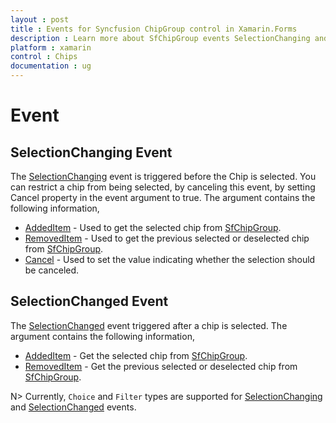 ```yaml
---
layout : post
title : Events for Syncfusion ChipGroup control in Xamarin.Forms
description : Learn more about SfChipGroup events SelectionChanging and SelectionChanged
platform : xamarin
control : Chips
documentation : ug
---
```


# Event

## SelectionChanging Event
The [SelectionChanging](https://help.syncfusion.com/cr/cref_files/xamarin/Syncfusion.Buttons.XForms~Syncfusion.Buttons.XForms.SfChip.SelectionChangingEventArgs.html) event is triggered before the Chip is selected. You can restrict a chip from being selected, by canceling this event, by setting Cancel property in the event argument to true. The argument contains the following information,

 * [AddedItem](https://help.syncfusion.com/cr/cref_files/xamarin/Syncfusion.Buttons.XForms~Syncfusion.Buttons.XForms.SfChip.SelectionChangingEventArgs~AddedItem.html) - Used to get the selected chip from [SfChipGroup](https://help.syncfusion.com/cr/xamarin/Syncfusion.Buttons.XForms~Syncfusion.XForms.Buttons.SfChipGroup.html).
 * [RemovedItem](https://help.syncfusion.com/cr/cref_files/xamarin/Syncfusion.Buttons.XForms~Syncfusion.Buttons.XForms.SfChip.SelectionChangingEventArgs~RemovedItem.html) - Used to get the previous selected or deselected chip from [SfChipGroup](https://help.syncfusion.com/cr/xamarin/Syncfusion.Buttons.XForms~Syncfusion.XForms.Buttons.SfChipGroup.html).
 * [Cancel](https://help.syncfusion.com/cr/cref_files/xamarin/Syncfusion.Buttons.XForms~Syncfusion.Buttons.XForms.SfChip.SelectionChangingEventArgs~Cancel.html) - Used to set the value indicating whether the selection should be canceled. 

## SelectionChanged Event
The [SelectionChanged](https://help.syncfusion.com/cr/cref_files/xamarin/Syncfusion.Buttons.XForms~Syncfusion.Buttons.XForms.SfChip.SelectionChangedEventArgs.html
) event triggered after a chip is selected. The argument contains the following information,

 * [AddedItem](https://help.syncfusion.com/cr/cref_files/xamarin/Syncfusion.Buttons.XForms~Syncfusion.Buttons.XForms.SfChip.SelectionChangedEventArgs~AddedItem.html
) - Get the selected chip from [SfChipGroup](https://help.syncfusion.com/cr/xamarin/Syncfusion.Buttons.XForms~Syncfusion.XForms.Buttons.SfChipGroup.html).
 * [RemovedItem](https://help.syncfusion.com/cr/cref_files/xamarin/Syncfusion.Buttons.XForms~Syncfusion.Buttons.XForms.SfChip.SelectionChangedEventArgs~RemovedItem.html
) - Get the previous selected or deselected chip from [SfChipGroup](https://help.syncfusion.com/cr/xamarin/Syncfusion.Buttons.XForms~Syncfusion.XForms.Buttons.SfChipGroup.html).

N>  Currently, `Choice` and `Filter` types are supported for [SelectionChanging](https://help.syncfusion.com/cr/cref_files/xamarin/Syncfusion.Buttons.XForms~Syncfusion.Buttons.XForms.SfChip.SelectionChangingEventArgs.html) and [SelectionChanged](https://help.syncfusion.com/cr/cref_files/xamarin/Syncfusion.Buttons.XForms~Syncfusion.Buttons.XForms.SfChip.SelectionChangedEventArgs.html
) events.


